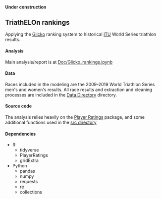 #### Under construction

## TriathELOn rankings
Applying the [Glicko](http://www.glicko.net/glicko.html) ranking system to historical [ITU](https://triathlon.org/) World Series triathlon results.

#### Analysis
Main analysis/report is at [Doc/Glicko_rankings.ipynb](https://github.com/zanderhinton/TriathELOn_rankings/blob/master/Doc/Glicko_rankings.md)

#### Data 
Races included in the modeling are the 2009-2019 World Triathlon Series men's and women's results. All race results and extraction and cleaning processes are included in the [Data Directory](https://github.com/zanderhinton/TriathELOn_rankings/blob/master/data/README_data.md) directory. 

#### Source code
The analysis relies heavily on the [Player Ratings](https://cran.r-project.org/web/packages/PlayerRatings/PlayerRatings.pdf) package, and some additional functions used in the [src directory](https://github.com/zanderhinton/TriathELOn_rankings/tree/master/src)

#### Dependencies
- R 
    - tidyverse
    - PlayerRatings
    - gridExtra
- Python
    - pandas
    - numpy
    - requests
    - re
    - collections
    

